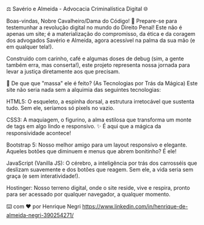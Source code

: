 ⚖️ Savério e Almeida - Advocacia Criminalística Digital 🌐

Boas-vindas, Nobre Cavalheiro/Dama do Código! 👋
Prepare-se para testemunhar a revolução digital no mundo do Direito Penal! Este não é apenas um site; é a materialização do compromisso, da ética e da coragem dos advogados Savério e Almeida, agora acessível na palma da sua mão (e em qualquer tela!).

Construído com carinho, café e algumas doses de debug (sim, a gente também erra, mas conserta!), este projeto representa nossa jornada para levar a justiça diretamente aos que precisam.

🚀 De que que "massa" ele é feito? (As Tecnologias por Trás da Mágica)
Este site não seria nada sem a alquimia das seguintes tecnologias:

HTML5: O esqueleto, a espinha dorsal, a estrutura irretocável que sustenta tudo. Sem ele, seríamos só pixels no vazio.

CSS3: A maquiagem, o figurino, a alma estilosa que transforma um monte de tags em algo lindo e responsivo. ✨ É aqui que a mágica da responsividade acontece!

Bootstrap 5: Nosso melhor amigo para um layout responsivo e elegante. Aqueles botões que diminuem e menus que abrem bonitinho? É ele!

JavaScript (Vanilla JS): O cérebro, a inteligência por trás dos carrosséis que deslizam suavemente e dos botões que reagem. Sem ele, a vida seria sem graça (e sem interatividade!).

Hostinger: Nosso terreno digital, onde o site reside, vive e respira, pronto para ser acessado por qualquer navegador, a qualquer momento.

⌨️ com ❤️ por Henrique Negri
https://www.linkedin.com/in/henrique-de-almeida-negri-390254271/
